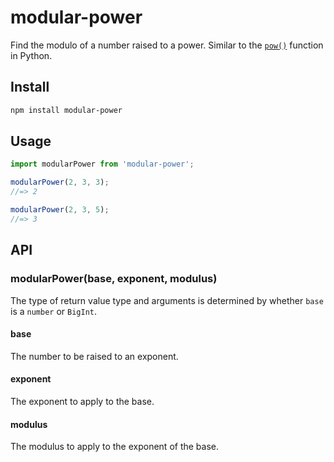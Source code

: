 # modular-power

Find the modulo of a number raised to a power. Similar to the [`pow()`](https://docs.python.org/3/library/functions.html#pow) function in Python.

## Install

```sh
npm install modular-power
```

## Usage

```js
import modularPower from 'modular-power';

modularPower(2, 3, 3);
//=> 2

modularPower(2, 3, 5);
//=> 3
```

## API

### modularPower(base, exponent, modulus)

The type of return value type and arguments is determined by whether `base` is a `number` or `BigInt`.

#### base

The number to be raised to an exponent.

#### exponent

The exponent to apply to the base.

#### modulus

The modulus to apply to the exponent of the base.
